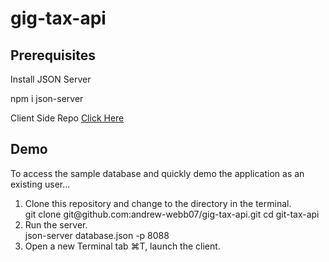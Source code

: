 # gig-tax-api

## Prerequisites

Install JSON Server

npm i json-server

Client Side Repo
<a href="https://www.github.com/andrew-webb07/gig-tax" alt="Gig-Tax Client Repo">Click Here</a>

## Demo

To access the sample database and quickly demo the application as an existing user...

<ol>
    <li>Clone this repository and change to the directory in the terminal.</li>
    git clone git@github.com:andrew-webb07/gig-tax-api.git
    cd git-tax-api
    <li>Run the server.</li>
    json-server database.json -p 8088
    <li>Open a new Terminal tab ⌘T, launch the client.</li>
</ol>